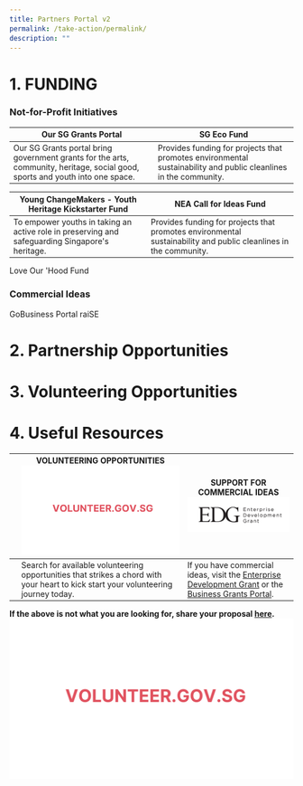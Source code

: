 ```yaml
---
title: Partners Portal v2
permalink: /take-action/permalink/
description: ""
---
```




# 1. FUNDING


### Not-for-Profit Initiatives 

| Our SG Grants Portal | SG Eco Fund |
| -------- | -------- | 
| Our SG Grants portal bring government grants for the arts, community, heritage, social good, sports and youth into one space. | Provides funding for projects that promotes environmental sustainability and public cleanlines in the community.     | 

| Young ChangeMakers - Youth Heritage Kickstarter Fund | NEA Call for Ideas Fund |
| -------- | - | 
| To empower youths in taking an active role in preserving and safeguarding Singapore's heritage. | Provides funding for projects that promotes environmental sustainability and public cleanlines in the community.| 

Love Our 'Hood Fund 


### Commercial Ideas 

GoBusiness Portal 
raiSE 

# 2. Partnership Opportunities 



# 3. Volunteering Opportunities 


# 4. Useful Resources








|  | VOLUNTEERING OPPORTUNITIES ![](/images/about%20sgpo-2.png)| SUPPORT FOR COMMERCIAL IDEAS ![Enterprise Development Grant](/images/Useful%20information/enterprisedevelopmentgrant.png)|
| -------- | -------- | -------- |
|   | Search for available volunteering opportunities that strikes a chord with your heart to kick start your volunteering journey today.| If you have commercial ideas, visit the [Enterprise Development Grant](https://www.enterprisesg.gov.sg/financial-support/enterprise-development-grant) or the [Business Grants Portal](https://www.businessgrants.gov.sg/).

**If the above is not what you are looking for, share your proposal [here](https://go.gov.sg/sgpostageform).**![](/images/Opportunities/about%20sgpo-2.png)